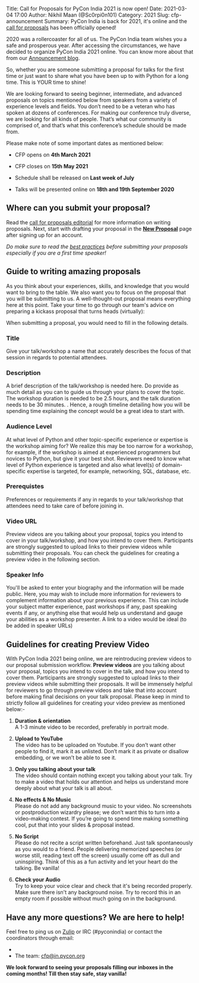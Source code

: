 Title: Call for Proposals for PyCon India 2021 is now open!
Date: 2021-03-04 17:00
Author: Nikhil Maan (@Sc0rpi0n101)
Category: 2021
Slug: cfp-announcement
Summary: PyCon India is back for 2021, it's online and the [call for proposals](https://in.pycon.org/cfp/2021/proposals/) has been officially opened!

2020 was a rollercoaster for all of us. The PyCon India team wishes you a safe and prosperous year. After accessing the circumstances, we have decided to organize PyCon India 2021 online. You can know more about that from our [Announcement blog](https://in.pycon.org/blog/2021/pycon-india-announcement.html).

So, whether you are someone submitting a proposal for talks for the first time or just want to share what you have been up to with Python for a long time. This is YOUR time to shine!

We are looking forward to seeing beginner, intermediate, and advanced proposals on topics mentioned below from speakers from a variety of experience levels and fields.  You don’t need to be a veteran who has spoken at dozens of conferences. For making our conference truly diverse, we are looking for all kinds of people. That’s what our community is comprised of, and that’s what this conference’s schedule should be made from.

Please make note of some important dates as mentioned below:

- CFP opens on **4th March 2021**
- CFP closes on **15th May 2021**
- Schedule shall be released on **Last week of July**

- Talks will be presented online on **18th and 19th September 2020**

## Where can you submit your proposal?

Read the [call for proposals editorial](https://in.pycon.org/cfp/2021/proposals/) for more information on writing proposals. Next, start with drafting your proposal in the [**New Proposal**](https://in.pycon.org/cfp/2021/proposals/create/) page after signing up for an account.

*Do make sure to read the [best practices](https://github.com/pythonindia/junction/wiki/Speaker-best-practices) before submitting your proposals especially if you are a first time speaker!*

## Guide to writing amazing proposals

As you think about your experiences, skills, and knowledge that you would want to bring to the table. We also want you to focus on the proposal that you will be submitting to us. A well-thought-out proposal means everything here at this point. Take your time to go through our team's advice on preparing a kickass proposal that turns heads (virtually):

When submitting a proposal, you would need to fill in the following details.


### Title

Give your talk/workshop a name that accurately describes the focus of that session in regards to potential attendees.


### Description

A brief description of the talk/workshop is needed here. Do provide as much detail as you can to guide us through your plans to cover the topic. The workshop duration is needed to be 2.5 hours, and the talk duration needs to be 30 minutes. . Hence, a rough timeline detailing how you will be spending time explaining the concept would be a great idea to start with.


### Audience Level

At what level of Python and other topic-specific experience or expertise is the workshop aiming for? We realize this may be too narrow for a workshop, for example, if the workshop is aimed at experienced programmers but novices to Python, but give it your best shot. Reviewers need to know what level of Python experience is targeted and also what level(s) of domain-specific expertise is targeted, for example, networking, SQL, database, etc.


### Prerequistes

Preferences or requirements if any in regards to your talk/workshop that attendees need to take care of before joining in.


### Video URL

Preview videos are you talking about your proposal, topics you intend to cover in your talk/workshop, and how you intend to cover them. Participants are strongly suggested to upload links to their preview videos while submitting their proposals. You can check the guidelines for creating a preview video in the following section.


### Speaker Info

You'll be asked to enter your biography and the information will be made public. Here, you may wish to include more information for reviewers to complement information about your previous experience. This can include your subject matter experience, past workshops if any, past speaking events if any, or anything else that would help us understand and gauge your abilities as a workshop presenter. A link to a video would be ideal (to be added in speaker URLs)


## Guidelines for creating Preview Video

With PyCon India 2021 being online, we are reintroducing preview videos to our proposal submission workflow. **Preview videos** are you talking about your proposal, topics you intend to cover in the talk, and how you intend to cover them. Participants are strongly suggested to upload links to their preview videos while submitting their proposals. It will be immensely helpful for reviewers to go through preview videos and take that into account before making final decisions on your talk proposal. Please keep in mind to strictly follow all guidelines for creating your video preview as mentioned below:-


1. **Duration & orientation**  
A 1-3 minute video to be recorded, preferably in portrait mode.


2. **Upload to YouTube**  
The video has to be uploaded on Youtube. If you don’t want other people to find it, mark it as unlisted. Don’t mark it as private or disallow embedding, or we won’t be able to see it. ​


3. **Only you talking about your talk**  
The video should contain nothing except you talking about your talk.​ Try to make a video that holds our attention and helps us understand more deeply about what your talk is all about.


4. **No effects & No Music**  
Please do not add any background music to your video. ​No screenshots or postproduction wizardry please; we don’t want this to turn into a video-making contest. If you’re going to spend time making something cool, put that into your slides & proposal instead.


5. **No Script**  
Please do not recite a script written beforehand. Just talk spontaneously as you would to a friend. People delivering memorized speeches (or worse still, reading text off the screen) usually come off as dull and uninspiring. Think of this as a fun activity and let your heart do the talking. Be vanilla!


6. **Check your Audio**  
Try to keep your voice clear and check that it's being recorded properly. Make sure there isn't any background noise. Try to record this in an empty room if possible without much going on in the background.

## Have any more questions? We are here to help!

Feel free to ping us on [Zulip](https://pyconindia.zulipchat.com/) or IRC (#pyconindia) or contact the coordinators through email:

-
- The team: [cfp@in.pycon.org](mailto:cfp@in.pycon.org)

**We look forward to seeing your proposals filling our inboxes in the coming months! Till then stay safe, stay vanilla!**
